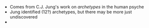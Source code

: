 - Comes from C.J. Jung's work on *archetypes* in the human psyche
- Jung identified (12?) archetypes, but there may be more just undiscovered
- 